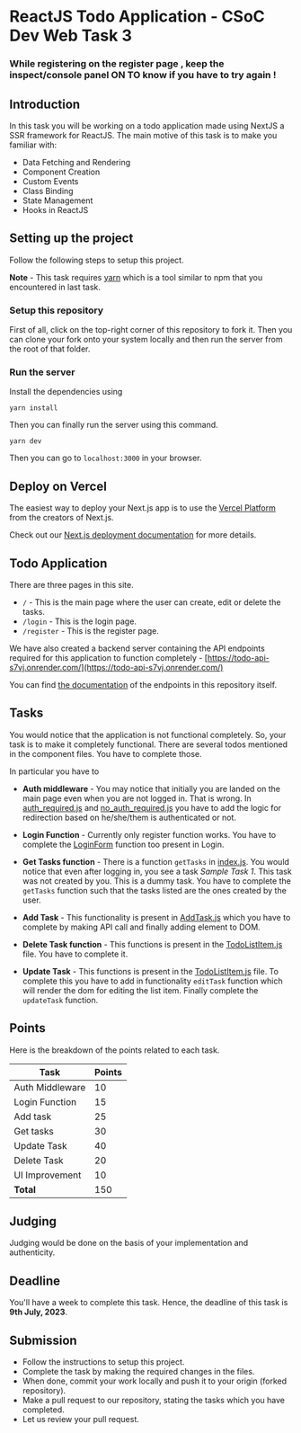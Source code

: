 # ReactJS Todo Application - CSoC Dev Web Task 3

### While registering on the register page , keep the inspect/console panel ON TO know if you have to try again !
## Introduction

In this task you will be working on a todo application made using NextJS a SSR framework for ReactJS. The main motive of this task is to make you familiar with:

- Data Fetching and Rendering
- Component Creation
- Custom Events
- Class Binding
- State Management
- Hooks in ReactJS

## Setting up the project

Follow the following steps to setup this project.

**Note** - This task requires [yarn](https://yarnpkg.com/) which is a tool similar to npm that you encountered in last task.

### Setup this repository

First of all, click on the top-right corner of this repository to fork it. Then you can clone your fork onto your system locally and then run the server from the root of that folder.

### Run the server

Install the dependencies using

```
yarn install
```

Then you can finally run the server using this command.

```
yarn dev
```

Then you can go to `localhost:3000` in your browser.

## Deploy on Vercel

The easiest way to deploy your Next.js app is to use the [Vercel Platform](https://vercel.com/new?utm_medium=default-template&filter=next.js&utm_source=create-next-app&utm_campaign=create-next-app-readme) from the creators of Next.js.

Check out our [Next.js deployment documentation](https://nextjs.org/docs/deployment) for more details.

## Todo Application

There are three pages in this site.

- `/` - This is the main page where the user can create, edit or delete the tasks.
- `/login` - This is the login page.
- `/register` - This is the register page.

We have also created a backend server containing the API endpoints required for this application to function completely - [https://todo-api-s7vj.onrender.com/](https://todo-api-s7vj.onrender.com/)

You can find [the documentation](./API_Documentation.md) of the endpoints in this repository itself.

## Tasks

You would notice that the application is not functional completely. So, your task is to make it completely functional. There are several todos mentioned in the component files. You have to complete those.

In particular you have to

- **Auth middleware** - You may notice that initially you are landed on the main page even when you are not logged in. That is wrong. In [auth_required.js](./middlewares/auth_required.js) and [no_auth_required.js](./middlewares/no_auth_required.js) you have to add the logic for redirection based on he/she/them is authenticated or not.

- **Login Function** - Currently only register function works. You have to complete the [LoginForm](./components/LoginForm.js) function too present in Login.

- **Get Tasks function** - There is a function `getTasks` in [index.js](./pages/index.js). You would notice that even after logging in, you see a task _Sample Task 1_. This task was not created by you. This is a dummy task. You have to complete the `getTasks` function such that the tasks listed are the ones created by the user.

- **Add Task** - This functionality is present in [AddTask.js](./components/AddTask.js) which you have to complete by making API call and finally adding element to DOM.

- **Delete Task function** - This functions is present in the [TodoListItem.js](./components/TodoListItem.js) file. You have to complete it.

- **Update Task** - This functions is present in the [TodoListItem.js](./components/TodoListItem.js) file. To complete this you have to add in functionality `editTask` function which will render the dom for editing the list item. Finally complete the `updateTask` function.

## Points

Here is the breakdown of the points related to each task.

| **Task**        | **Points** |
| --------------- | ---------- |
| Auth Middleware | 10         |
| Login Function  | 15         |
| Add task        | 25         |
| Get tasks       | 30         |
| Update Task     | 40         |
| Delete Task     | 20         |
| UI Improvement  | 10         |
| **Total**       | 150        |

## Judging

Judging would be done on the basis of your implementation and authenticity.

## Deadline

You'll have a week to complete this task. Hence, the deadline of this task is **9th July, 2023**.

## Submission

- Follow the instructions to setup this project.
- Complete the task by making the required changes in the files.
- When done, commit your work locally and push it to your origin (forked repository).
- Make a pull request to our repository, stating the tasks which you have completed.
- Let us review your pull request.
